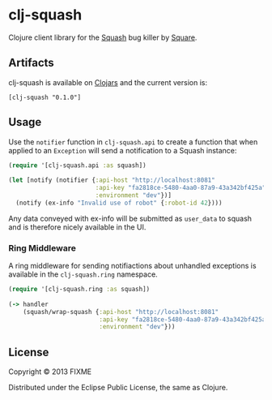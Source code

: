 # clj-squash

Clojure client library for the [Squash](http://www.squash.io/) bug
killer by [Square](http://www.square.com).

## Artifacts

clj-squash is available on [Clojars](http://clojars.org) and the
current version is:

    [clj-squash "0.1.0"]

## Usage

Use the `notifier` function in `clj-squash.api` to create a function
that when applied to an `Exception` will send a notification to a
Squash instance:

```` clojure
(require '[clj-squash.api :as squash])
    
(let [notify (notifier {:api-host "http://localhost:8081"
                        :api-key "fa2818ce-5480-4aa0-87a9-43a342bf425a"
                        :environment "dev"})]
  (notify (ex-info "Invalid use of robot" {:robot-id 42})))
````

Any data conveyed with ex-info will be submitted as `user_data` to
squash and is therefore nicely available in the UI.

### Ring Middleware

A ring middleware for sending notifiactions about unhandled exceptions
is available in the `clj-squash.ring` namespace. 

```` clojure
(require '[clj-squash.ring :as squash])
    
(-> handler
    (squash/wrap-squash {:api-host "http://localhost:8081"
                         :api-key "fa2818ce-5480-4aa0-87a9-43a342bf425a"
                         :environment "dev"}))
````

## License

Copyright © 2013 FIXME

Distributed under the Eclipse Public License, the same as Clojure.
